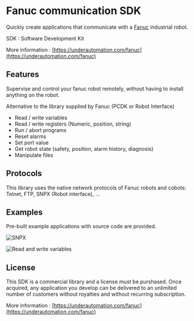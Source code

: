 # Fanuc communication SDK

Quickly create applications that communicate with a [Fanuc](https://www.fanuc.eu/robots) industrial robot.

SDK : Software Development Kit

More information : [https://underautomation.com/fanuc](https://underautomation.com/fanuc)

## Features

Supervise and control your fanuc robot remotely, without having to install anything on the robot.

Alternative to the library supplied by Fanuc (PCDK or Robot Interface)

- Read / write variables
- Read / write registers (Numeric, position, string)
- Run / abort programs
- Reset alarms
- Set port value
- Get robot state (safety, position, alarm history, diagnosis)
- Manipulate files

## Protocols

This library uses the native network protocols of Fanuc robots and cobots: Telnet, FTP, SNPX (Robot interface), ...

## Examples

Pre-built example applications with source code are provided.

![SNPX](https://github.com/user-attachments/assets/b39d54ab-4d7e-47ca-9b2c-230578d48563)

![Read and write variables](https://github.com/user-attachments/assets/935aa48e-63fc-4da2-b5a2-6d73e8a1bdba)


## License

This SDK is a commercial library and a license _must_ be purshased. Once acquired, any application you develop can be delivered to an unlimited number of customers without royalties and without recurring subscription.

More information : [https://underautomation.com/fanuc](https://underautomation.com/fanuc)
